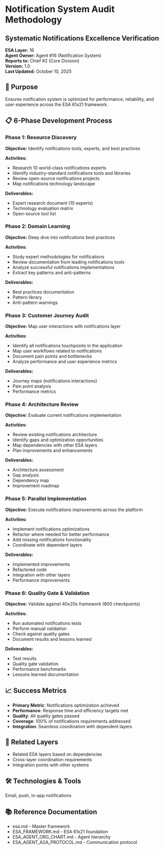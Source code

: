 # Notification System Audit Methodology
## Systematic Notifications Excellence Verification

**ESA Layer:** 16  
**Agent Owner:** Agent #16 (Notification System)  
**Reports to:** Chief #2 (Core Division)  
**Version:** 1.0  
**Last Updated:** October 10, 2025

## 🎯 Purpose
Ensures notification system is optimized for performance, reliability, and user experience across the ESA 61x21 framework.

## 📋 6-Phase Development Process

### Phase 1: Resource Discovery
**Objective:** Identify notifications tools, experts, and best practices

**Activities:**
- Research 10 world-class notifications experts
- Identify industry-standard notifications tools and libraries
- Review open-source notifications projects
- Map notifications technology landscape

**Deliverables:**
- Expert research document (10 experts)
- Technology evaluation matrix
- Open-source tool list

### Phase 2: Domain Learning
**Objective:** Deep dive into notifications best practices

**Activities:**
- Study expert methodologies for notifications
- Review documentation from leading notifications tools
- Analyze successful notifications implementations
- Extract key patterns and anti-patterns

**Deliverables:**
- Best practices documentation
- Pattern library
- Anti-pattern warnings

### Phase 3: Customer Journey Audit
**Objective:** Map user interactions with notifications layer

**Activities:**
- Identify all notifications touchpoints in the application
- Map user workflows related to notifications
- Document pain points and bottlenecks
- Analyze performance and user experience metrics

**Deliverables:**
- Journey maps (notifications interactions)
- Pain point analysis
- Performance metrics

### Phase 4: Architecture Review
**Objective:** Evaluate current notifications implementation

**Activities:**
- Review existing notifications architecture
- Identify gaps and optimization opportunities
- Map dependencies with other ESA layers
- Plan improvements and enhancements

**Deliverables:**
- Architecture assessment
- Gap analysis
- Dependency map
- Improvement roadmap

### Phase 5: Parallel Implementation
**Objective:** Execute notifications improvements across the platform

**Activities:**
- Implement notifications optimizations
- Refactor where needed for better performance
- Add missing notifications functionality
- Coordinate with dependent layers

**Deliverables:**
- Implemented improvements
- Refactored code
- Integration with other layers
- Performance improvements

### Phase 6: Quality Gate & Validation
**Objective:** Validate against 40x20s framework (800 checkpoints)

**Activities:**
- Run automated notifications tests
- Perform manual validation
- Check against quality gates
- Document results and lessons learned

**Deliverables:**
- Test results
- Quality gate validation
- Performance benchmarks
- Lessons learned documentation

## 📈 Success Metrics
- **Primary Metric**: Notifications optimization achieved
- **Performance**: Response time and efficiency targets met
- **Quality**: All quality gates passed
- **Coverage**: 100% of notifications requirements addressed
- **Integration**: Seamless coordination with dependent layers

## 🔗 Related Layers
- Related ESA layers based on dependencies
- Cross-layer coordination requirements
- Integration points with other systems

## 🛠️ Technologies & Tools
Email, push, in-app notifications

## 📚 Reference Documentation
- esa.md - Master framework
- ESA_FRAMEWORK.md - ESA 61x21 foundation
- ESA_AGENT_ORG_CHART.md - Agent hierarchy
- ESA_AGENT_A2A_PROTOCOL.md - Communication protocol
